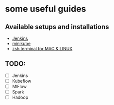# some useful guides

## Available setups and installations
- [Jenkins](jenkins_setup/README.md)
- [minikube](minikube_setup/README.md)
- [zsh terminal for MAC & LINUX](oh-my-zsh_setup)

## TODO:
- [ ] Jenkins
- [ ] Kubeflow
- [ ] MlFlow
- [ ] Spark
- [ ] Hadoop